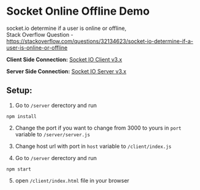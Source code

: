 # Socket Online Offline Demo
socket.io determine if a user is online or offline, <br> Stack Overflow Question - https://stackoverflow.com/questions/32134623/socket-io-determine-if-a-user-is-online-or-offline


<b>Client Side Connection:</b> [Socket IO Client v3.x](https://socket.io/docs/v3/client-api/index.html)

<b>Server Side Connection:</b> [Socket IO Server v3.x](https://socket.io/docs/v3/server-api/index.html)


## Setup:


1) Go to `/server` derectory and run

```
npm install
```

2) Change the port if you want to change from 3000 to yours in `port` variable to `/server/server.js`

3) Change host url with port in `host` variable to `/client/index.js`

4) Go to `/server` derectory and run

```
npm start
```

5) open `/client/index.html` file in your browser